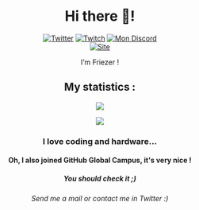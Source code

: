 <h1 align="center">Hi there 👋!</h1>
<div align="center">
  <a href="https://twitter.com/Friezer_85" target="_blank"><img src="https://img.shields.io/badge/Twitter-@Friezer_85-blue?style=for-the-badge&logo=twitter" alt="Twitter" /></a>
  <a href="https://twitch.tv/friezer_85" target="_blank"><img src="https://img.shields.io/badge/Twitch-@friezer_85-purple?style=for-the-badge&logo=twitch" alt="Twitch" /></a>
  <a href="https://discord.gg/E8g7wA5sdP" target="_blank"><img src="https://img.shields.io/badge/Discord-gray?style=for-the-badge&logo=discord" alt="Mon Discord" /></a>
  <br />
  <a href="https://friezer.tk" target="_blank"><img src="https://img.shields.io/badge/Site-friezer.tk-red?style=for-the-badge&logo=safari" alt="Site" /></a>
</div>
<p align="center">I’m Friezer !</p>
<h2 align="center">My statistics :</h2>
<a href="#"><p align="center"><img src="https://github-readme-stats.vercel.app/api?username=Friezer-85&theme=material-palenight&show_icons=true"></p></a>
<a href="#"><p align="center"><img src="https://github-readme-stats.vercel.app/api/top-langs/?username=Friezer-85&layout=compact&theme=material-palenight"></p></a>
<h3 align="center">I love coding and hardware...</h3>
<h4 align="center">Oh, I also joined GitHub Global Campus, it's very nice !</h4>
<h5 align="center">You should check it ;)</h5>
<h6 align="center">Send me a mail or contact me in Twitter :)</h6>
